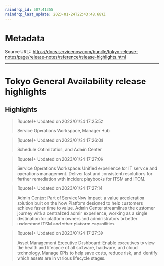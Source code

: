 ```yaml
---
raindrop_id: 507141355
raindrop_last_update: 2023-01-24T22:43:48.689Z
---
```


# Metadata
Source URL:: https://docs.servicenow.com/bundle/tokyo-release-notes/page/release-notes/reference/release-highlights.html


---
# Tokyo General Availability release highlights



## Highlights

> [!quote]+ Updated on 2023/01/24 17:25:52
>
> Service Operations Workspace, Manager Hub

> [!quote]+ Updated on 2023/01/24 17:26:08
>
> Schedule Optimization, and
>                Admin Center

> [!quote]+ Updated on 2023/01/24 17:27:06
>
> Service Operations Workspace: Unified experience for IT service and operations management. Deliver fast and consistent resolutions for further remediation with incident playbooks for ITSM and ITOM.

> [!quote]+ Updated on 2023/01/24 17:27:14
>
> Admin Center: Part of ServiceNow
>                  Impact, a value acceleration solution built on the Now Platform designed to help customers achieve faster time to value. Admin Center streamlines the customer journey with a centralized
>                  admin experience, working as a single destination for platform owners and
>                  administrators to better understand ITSM and other platform capabilities.

> [!quote]+ Updated on 2023/01/24 17:27:39
>
> Asset Management Executive Dashboard: Enable executives to view the
>                      health and lifecycle of all software, hardware, and cloud technology. Manage
>                      KPIs to help save costs, reduce risk, and identify which assets are in various
>                      lifecycle stages.
